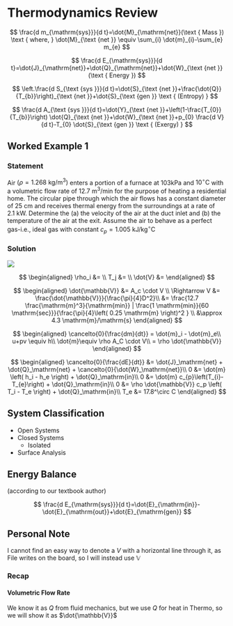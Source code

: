 # Thermodynamics Review

$$
\frac{d m_{\mathrm{sys}}}{d t}=\dot{M}_{\mathrm{net}}(\text { Mass })  
\text { where, } \dot{M}_{\text {net }} \equiv \sum_{i} \dot{m}_{i}-\sum_{e} m_{e}
$$

$$
\frac{d E_{\mathrm{sys}}}{d t}=\dot{J}_{\mathrm{net}}+\dot{Q}_{\mathrm{net}}+\dot{W}_{\text {net }}(\text { Energy })
$$

$$
\left.\frac{d S_{\text {sys }}}{d t}=\dot{S}_{\text {net }}+\frac{\dot{Q}}{T_{b}}\right)_{\text {net }}+\dot{S}_{\text {gen }} \text { (Entropy) }
$$

$$
\frac{d A_{\text {sys }}}{d t}=\dot{Y}_{\text {net }}+\left(1-\frac{T_{0}}{T_{b}}\right) \dot{Q}_{\text {net }}+\dot{W}_{\text {net }}+p_{0} \frac{d V}{d t}-T_{0} \dot{S}_{\text {gen }} \text { (Exergy) }
$$

## Worked Example 1

### Statement

Air $\left(\rho=1.268 \mathrm{~kg} / \mathrm{m}^{3}\right)$ enters a portion of a furnace at $103 \mathrm{kPa}$ and $10^{\circ} \mathrm{C}$ with a volumetric flow rate of $12.7 \mathrm{~m}^{3} / \mathrm{min}$ for the purpose of heating a residential home.
The circular pipe through which the air flows has a constant diameter of $25 \mathrm{~cm}$ and receives thermal energy from the surroundings at a rate of $2.1 \mathrm{~kW}$. Determine the
(a) the velocity of the air at the duct inlet and
(b) the temperature of the air at the exit.
Assume the air to behave as a perfect gas-i.e., ideal gas with constant $c_{p}=1.005 \mathrm{~kJ} / \mathrm{kg}^{\circ} \mathrm{C}$

### Solution

![](!imgdir/9f865fe1e5ec17e4d7d51ec675a6a48380583fea.png)

$$
\begin{aligned}
\rho_i &= \\
T_j &= \\
\dot{V} &=
\end{aligned}
$$

$$
\begin{aligned}
\dot{\mathbb{V}} &= A_c \cdot V \\
\Rightarrow V &= \frac{\dot{\mathbb{V}}}{\frac{\pi}{4}D^2}\\
&= \frac{12.7 \frac{\mathrm{m}^3}{\mathrm{min}} | \frac{1 \mathrm{min}}{60 \mathrm{sec}}}{\frac{\pi}{4}\left( 0.25 \mathrm{m} \right)^2 } \\
&\approx 4.3 \mathrm{m}/\mathrm{s}
\end{aligned}
$$

$$
\begin{aligned}
\cancelto{0}{\frac{dm}{dt}} = \dot{m}_i - \dot{m}_e\\
u+pv \equiv h\\
\dot{m}\equiv \rho A_C \cdot V\\
= \rho \dot{\mathbb{V}}
\end{aligned}
$$

$$
\begin{aligned}
\cancelto{0}{\frac{dE}{dt}} &= \dot{J}_\mathrm{net} + \dot{Q}_\mathrm{net} + \cancelto{0}{\dot{W}_\mathrm{net}}\\
0 &= \dot{m} \left( h_i - h_e \right) + \dot{Q}_\mathrm{in}\\
0 &= \dot{m} c_{p}\left(T_{i}-T_{e}\right) + \dot{Q}_\mathrm{in}\\
0 &= \rho \dot{\mathbb{V}} c_p \left( T_i - T_e \right) + \dot{Q}_\mathrm{in}\\
T_e &= 17.8^\circ C
\end{aligned}
$$


## System Classification

* Open Systems
* Closed Systems
  * Isolated
* Surface Analysis

## Energy Balance

(according to our textbook author)

$$
\frac{d E_{\mathrm{sys}}}{d t}=\dot{E}_{\mathrm{in}}-\dot{E}_{\mathrm{out}}+\dot{E}_{\mathrm{gen}}
$$

## Personal Note

I cannot find an easy way to denote a $V$ with a horizontal line through it, as File writes on the board, so I will instead use $\mathbb{V}$

### Recap

#### Volumetric Flow Rate

We know it as $Q$ from fluid mechanics, but we use $Q$ for heat in Thermo, so we will show it as $\dot{\mathbb{V}}$
